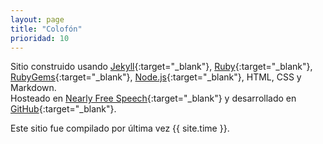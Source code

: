 ```yaml
---
layout: page
title: "Colofón"
prioridad: 10
---
```


<div id="img-home"></div>

Sitio construido usando [Jekyll](https://jekyllrb.com){:target="_blank"}, [Ruby](https://www.ruby-lang.org){:target="_blank"}, [RubyGems](https://rubygems.org/pages/download){:target="_blank"}, [Node.js](https://nodejs.org){:target="_blank"}, HTML, CSS y Markdown.  
Hosteado en [Nearly Free Speech](http://www.nearlyfreespeech.com){:target="_blank"} y desarrollado en [GitHub](https://github.com){:target="_blank"}.

Este sitio fue compilado por última vez {{ site.time }}.

<script>
var images=["home_brothers.jpg","home_farn.jpg","home_road.jpg"];$('<img class="fade-in" src="{{ site.baseurl }}/img/ui/'+images[Math.floor(Math.random()*images.length)]+'">').appendTo("#img-home");
</script>
